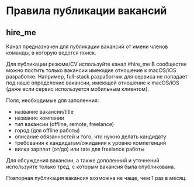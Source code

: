 # Правила публикации вакансий

## hire_me

Канал предназначен для публикации вакансий от имени членов команды, в которую ведется поиск.

Для публикации резюме/CV используйте канал #hire_me
В сообществе можно постить только вакансии имеющие отношение к macOS/iOS разработке.
Например, full-stack разработчик для сервиса не попадает под наше определение вакансии, имеющей отношение к macOS/iOS (даже если сервис используется мобильным клиентом).

Поля, необходимые для заполенния:
  - название вакансии/title
  - название компании
  - тип вакансии (offline, remote, freelance)
  - город (для offline работы)
  - описание обязанностей и того, что нужно делать кандидату
  - требования к кандидатам/ожидания к уровню компетенций
  - вилка зарплат (от/до) или rate для freelance работы

Для обсуждения вакансии, а также дополенний и уточнений используйте только тред, с которым вакансия была опубликована.

Повторная публикация вакансия возможна не чаще, чем 1 раз в месяц.
